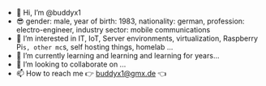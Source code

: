 - 👋 Hi, I’m @buddyx1
- 😎 gender: male, year of birth: 1983, nationality: german, profession: electro-engineer, industry sector: mobile communications
- 👀 I’m interested in IT, IoT, Server environments, virtualization, Raspberry Pi`s, other mc`s, self hosting things, homelab ...    
- 🌱 I’m currently learning and learning and learning for years...
- 💞️ I’m looking to collaborate on ...
- 📫 How to reach me 👉 buddyx1@gmx.de 👈

<!---
buddyx1/buddyx1 is a ✨ special ✨ repository because its `README.md` (this file) appears on your GitHub profile.
You can click the Preview link to take a look at your changes.
--->
